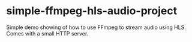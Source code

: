 # simple-ffmpeg-hls-audio-project
Simple demo showing of how to use FFmpeg to stream audio using HLS. Comes with a small HTTP server.